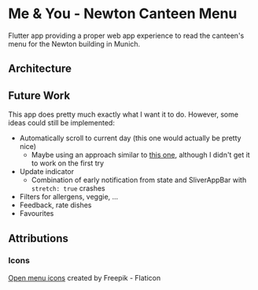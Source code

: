 # Me & You - Newton Canteen Menu

Flutter app providing a proper web app experience to read the canteen's menu for the Newton building in Munich.

## Architecture

## Future Work

This app does pretty much exactly what I want it to do.
However, some ideas could still be implemented:

- Automatically scroll to current day (this one would actually be pretty nice)
  - Maybe using an approach similar to [this one](https://stackoverflow.com/questions/49153087/flutter-scrolling-to-a-widget-in-listview), although I didn't get it to work on the first try
- Update indicator
  - Combination of early notification from state and SliverAppBar with `stretch: true` crashes
- Filters for allergens, veggie, ...
- Feedback, rate dishes
- Favourites

## Attributions

### Icons

[Open menu icons]("https://www.flaticon.com/free-icons/open-menu) created by Freepik - Flaticon
